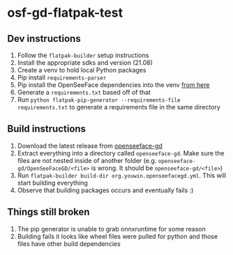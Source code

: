 # osf-gd-flatpak-test

## Dev instructions
1. Follow the `flatpak-builder` setup instructions
2. Install the appropriate sdks and version (21.08)
3. Create a venv to hold local Python packages
4. Pip install `requirements-parser`
5. Pip install the OpenSeeFace dependencies into the venv [from here](https://github.com/you-win/openseeface-gd/blob/master/resources/scripts/create_venv.sh)
6. Generate a `requirements.txt` based off of that
7. Run `python flatpak-pip-generator --requirements-file requirements.txt` to generate a requirements file in the same directory

## Build instructions
1. Download the latest release from [openseeface-gd](https://github.com/you-win/openseeface-gd/releases)
2. Extract everything into a directory called `openseeface-gd`. Make sure the files are not nested inside of another folder (e.g. `openseeface-gd/OpenSeeFaceGD/<file>` is wrong. It should be `openseeface-gd/<file>`)
3. Run `flatpak-builder build-dir org.youwin.openseefacegd.yml`. This will start building everything
4. Observe that building packages occurs and eventually fails :)

## Things still broken
1. The pip generator is unable to grab onnxruntime for some reason
2. Building fails it looks like wheel files were pulled for python and those files have other build dependencies
